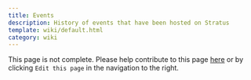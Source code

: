 ```yaml
---
title: Events
description: History of events that have been hosted on Stratus
template: wiki/default.html
category: wiki
---
```


This page is not complete. Please help contribute to this page <a href="https://github.com/MCResourcePile/addon-project/edit/source/src/content/<%= document.dest.replace('.html', '.md') %>" target="_blank">here</a> or by clicking `Edit this page` in the navigation to the right.
